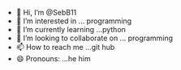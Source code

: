 - 👋 Hi, I’m @SebB11
- 👀 I’m interested in ... programming 
- 🌱 I’m currently learning ...python
- 💞️ I’m looking to collaborate on ... programming 
- 📫 How to reach me ...git hub
- 😄 Pronouns: ...he him

<!---
SebB11/SebB11 is a ✨ special ✨ repository because its `README.md` (this file) appears on your GitHub profile.
You can click the Preview link to take a look at your changes.
--->
